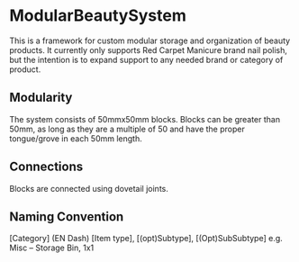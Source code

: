 # ModularBeautySystem
This is a framework for custom modular storage and organization of beauty products.
It currently only supports Red Carpet Manicure brand nail polish, but the intention is to expand support to any needed brand or category of product.
## Modularity
The system consists of 50mmx50mm blocks.  Blocks can be greater than 50mm, as long as they are a multiple of 50 and have the proper tongue/grove in each 50mm length.
## Connections
Blocks are connected using dovetail joints.
## Naming Convention
[Category] (EN Dash) [Item type], [(opt)Subtype], [(Opt)SubSubtype]
e.g. Misc – Storage Bin, 1x1
